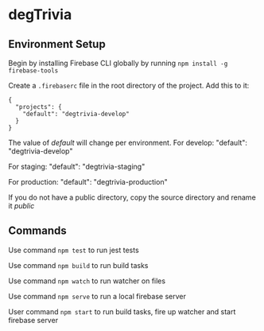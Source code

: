 # degTrivia

## Environment Setup
Begin by installing Firebase CLI globally by running `npm install -g firebase-tools`

Create a `.firebaserc` file in the root directory of the project. Add this to it:
```
{
  "projects": {
    "default": "degtrivia-develop"
  }
}
```
The value of *default* will change per environment.
For develop:
"default": "degtrivia-develop"

For staging: 
"default": "degtrivia-staging"

For production:
"default": "degtrivia-production"

If you do not have a public directory, copy the source directory and rename it *public*

## Commands
Use command `npm test` to run jest tests

Use command `npm build` to run build tasks

Use command `npm watch` to run watcher on files

Use command `npm serve` to run a local firebase server

User command `npm start` to run build tasks, fire up watcher and start firebase server